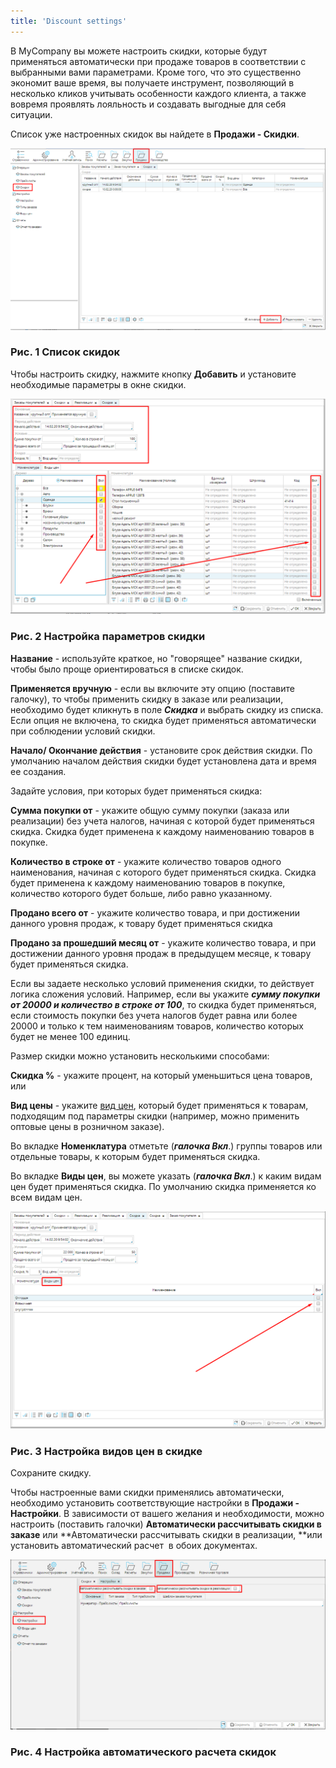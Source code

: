 ```yaml
---
title: 'Discount settings'
---
```


В MyCompany вы можете настроить скидки, которые будут применяться автоматически при продаже товаров в соответствии с выбранными вами параметрами. Кроме того, что это существенно экономит ваше время, вы получаете инструмент, позволяющий в несколько кликов учитывать особенности каждого клиента, а также вовремя проявлять лояльность и создавать выгодные для себя ситуации.

Список уже настроенных скидок вы найдете в **Продажи - Скидки**. 

![](attachments/1802798/1802802.png)

### Рис. 1 Список скидок

  

Чтобы настроить скидку, нажмите кнопку **Добавить** и установите необходимые параметры в окне скидки. 

![](attachments/1802798/1802801.png)

### Рис. 2 Настройка параметров скидки

  

**Название** - используйте краткое, но "говорящее" название скидки, чтобы было проще ориентироваться в списке скидок.

**Применяется вручную** - если вы включите эту опцию (поставите галочку), то чтобы применить скидку в заказе или реализации, необходимо будет кликнуть в поле ***Скидка*** и выбрать скидку из списка. Если опция не включена, то скидка будет применяться автоматически при соблюдении условий скидки. 

**Начало/ Окончание действия** - установите срок действия скидки. По умолчанию началом действия скидки будет установлена дата и время ее создания. 

Задайте условия, при которых будет применяться скидка:

**Сумма покупки от** - укажите общую сумму покупки (заказа или реализации) без учета налогов, начиная с которой будет применяться скидка. Скидка будет применена к каждому наименованию товаров в покупке.

**Количество в строке от** - укажите количество товаров одного наименования, начиная с которого будет применяться скидка. Скидка будет применена к каждому наименованию товаров в покупке, количество которого будет больше, либо равно указанному. 

**Продано всего от** - укажите количество товара, и при достижении данного уровня продаж, к товару будет применяться скидка

**Продано за прошедший месяц от** - укажите количество товара, и при достижении данного уровня продаж в предыдущем месяце, к товару будет применяться скидка.

Если вы задаете несколько условий применения скидки, то действует логика сложения условий. Например, если вы укажите ***сумму покупки от 20000 и количество в строке от 100***, то скидка будет применяться, если стоимость покупки без учета налогов будет равна или более 20000 и только к тем наименованиям товаров, количество которых будет не менее 100 единиц.

Размер скидки можно установить несколькими способами:

**Скидка %** - укажите процент, на который уменьшиться цена товаров, или

**Вид цены** - укажите [вид цен](Price_type_settings.md), который будет применяться к товарам, подходящим под параметры скидки (например, можно применить оптовые цены в розничном заказе).

Во вкладке **Номенклатура** отметьте (***галочка Вкл***.) группы товаров или отдельные товары, к которым будет применяться скидка.

Во вкладке **Виды цен**, вы можете указать (***галочка Вкл***.) к каким видам цен будет применяться скидка. По умолчанию скидка применяется ко всем видам цен.

![](attachments/1802798/1802800.png)

### Рис. 3 Настройка видов цен в скидке

  

Сохраните скидку.

Чтобы настроенные вами скидки применялись автоматически, необходимо установить соответствующие настройки в **Продажи - Настройки**. В зависимости от вашего желания и необходимости, можно настроить (поставить галочки) **Автоматически рассчитывать скидки в** **заказе** или **Автоматически рассчитывать скидки в реализации, **или установить автоматический расчет  в обоих документах.

![](attachments/1802798/1802799.png)

### Рис. 4 Настройка автоматического расчета скидок

  



  
